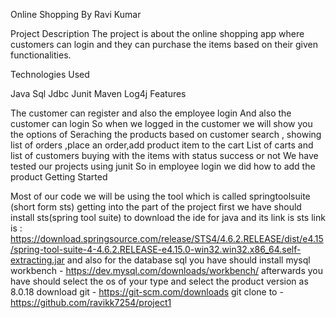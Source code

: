 Online Shopping
By Ravi Kumar

Project Description
The  project is about the online shopping app where customers can login and they can purchase the items based on their given functionalities.

Technologies Used

Java
Sql
Jdbc
Junit
Maven
Log4j
Features

The customer can register and also the employee login
And also the customer can login
So when we logged in the customer we will show you the options of
Seraching the products based on customer search , showing list of orders ,place an order,add product item to the cart
List of carts and list of customers buying with the items with status success or not
We have tested our projects using junit
So in employee login we did how to add the product
Getting Started

Most of our code we will be using the tool which is called springtoolsuite (short form sts)
getting into the part of the project first we have should install sts(spring tool suite) to download the ide for java
and its link is sts link is : https://download.springsource.com/release/STS4/4.6.2.RELEASE/dist/e4.15/spring-tool-suite-4-4.6.2.RELEASE-e4.15.0-win32.win32.x86_64.self-extracting.jar
and also for the database sql you have should install mysql workbench - https://dev.mysql.com/downloads/workbench/
afterwards you have should select the os of your type and select the product version as 8.0.18
download git - https://git-scm.com/downloads
git clone to - https://github.com/ravikk7254/project1
